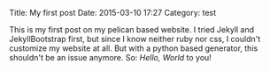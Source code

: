 Title: My first post
Date: 2015-03-10 17:27
Category: test

This is my first post on my pelican based website. I tried Jekyll and
JekyllBootstrap first, but since I know neither ruby nor css, I couldn't
customize my website at all. But with a python based generator, this shouldn't
be an issue anymore. So: *Hello, World* to you!

